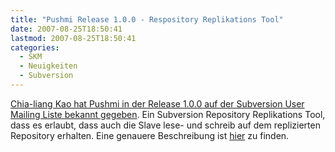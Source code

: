 ```yaml
---
title: "Pushmi Release 1.0.0 - Respository Replikations Tool"
date: 2007-08-25T18:50:41
lastmod: 2007-08-25T18:50:41
categories:
  - SKM
  - Neuigkeiten
  - Subversion
---
```

[Chia-liang Kao hat Pushmi in der Release 1.0.0 auf der Subversion User Mailing Liste bekannt gegeben](http://subversion.tigris.org/servlets/ReadMsg?list=users&msgNo=69347). 
Ein Subversion Repository Replikations Tool, dass es erlaubt, dass auch die Slave lese- und schreib auf dem replizierten Repository erhalten. 
Eine genauere Beschreibung ist [hier](http://search.cpan.org/dist/Pushmi/lib/Pushmi.pm) zu finden.

